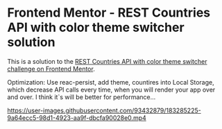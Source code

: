 # Frontend Mentor - REST Countries API with color theme switcher solution

This is a solution to the [REST Countries API with color theme switcher challenge on Frontend Mentor](https://www.frontendmentor.io/challenges/rest-countries-api-with-color-theme-switcher-5cacc469fec04111f7b848ca).


Optimization: 
Use reac-persist, add theme, countires into Local Storage, 
which decrease API calls every time, when you will render your app over and over. 
I think it`s will be better for performance...


https://user-images.githubusercontent.com/93432879/183285225-9a64ecc5-98d1-4923-aa9f-dbcfa90028e0.mp4


